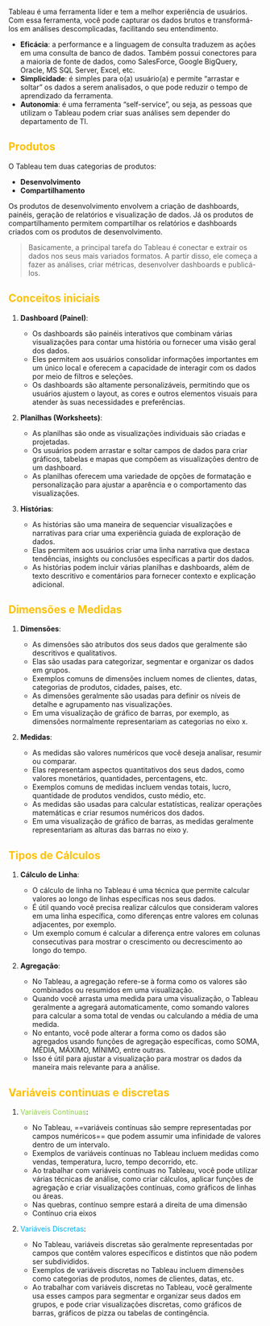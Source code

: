 
Tableau é uma ferramenta líder e tem a melhor experiência de usuários. Com essa ferramenta, você pode capturar os dados brutos e transformá-los em análises descomplicadas, facilitando seu entendimento.

- **Eficácia**: a performance e a linguagem de consulta traduzem as ações em uma consulta de banco de dados. Também possui conectores para a maioria de fonte de dados, como SalesForce, Google BigQuery, Oracle, MS SQL Server, Excel, etc.
- **Simplicidade**: é simples para o(a) usuário(a) e permite “arrastar e soltar” os dados a serem analisados, o que pode reduzir o tempo de aprendizado da ferramenta.
- **Autonomia**: é uma ferramenta “self-service”, ou seja, as pessoas que utilizam o Tableau podem criar suas análises sem depender do departamento de TI.

## <span style="color:#ffc000">Produtos</span>

O Tableau tem duas categorias de produtos:

- **Desenvolvimento**
- **Compartilhamento**

Os produtos de desenvolvimento envolvem a criação de dashboards, painéis, geração de relatórios e visualização de dados. Já os produtos de compartilhamento permitem compartilhar os relatórios e dashboards criados com os produtos de desenvolvimento.

> Basicamente, a principal tarefa do Tableau é conectar e extrair os dados nos seus mais variados formatos. A partir disso, ele começa a fazer as análises, criar métricas, desenvolver dashboards e publicá-los.

## <span style="color:#ffc000">Conceitos iniciais</span>

1. **Dashboard (Painel)**:
    
    - Os dashboards são painéis interativos que combinam várias visualizações para contar uma história ou fornecer uma visão geral dos dados.
    - Eles permitem aos usuários consolidar informações importantes em um único local e oferecem a capacidade de interagir com os dados por meio de filtros e seleções.
    - Os dashboards são altamente personalizáveis, permitindo que os usuários ajustem o layout, as cores e outros elementos visuais para atender às suas necessidades e preferências.

2. **Planilhas (Worksheets)**:
    
    - As planilhas são onde as visualizações individuais são criadas e projetadas.
    - Os usuários podem arrastar e soltar campos de dados para criar gráficos, tabelas e mapas que compõem as visualizações dentro de um dashboard.
    - As planilhas oferecem uma variedade de opções de formatação e personalização para ajustar a aparência e o comportamento das visualizações.

3. **Histórias**:
    
    - As histórias são uma maneira de sequenciar visualizações e narrativas para criar uma experiência guiada de exploração de dados.
    - Elas permitem aos usuários criar uma linha narrativa que destaca tendências, insights ou conclusões específicas a partir dos dados.
    - As histórias podem incluir várias planilhas e dashboards, além de texto descritivo e comentários para fornecer contexto e explicação adicional.

## <span style="color:#ffc000">Dimensões e Medidas</span>

1. **Dimensões**:
    
    - As dimensões são atributos dos seus dados que geralmente são descritivos e qualitativos.
    - Elas são usadas para categorizar, segmentar e organizar os dados em grupos.
    - Exemplos comuns de dimensões incluem nomes de clientes, datas, categorias de produtos, cidades, países, etc.
    - As dimensões geralmente são usadas para definir os níveis de detalhe e agrupamento nas visualizações.
    - Em uma visualização de gráfico de barras, por exemplo, as dimensões normalmente representariam as categorias no eixo x.

2. **Medidas**:
    
    - As medidas são valores numéricos que você deseja analisar, resumir ou comparar.
    - Elas representam aspectos quantitativos dos seus dados, como valores monetários, quantidades, percentagens, etc.
    - Exemplos comuns de medidas incluem vendas totais, lucro, quantidade de produtos vendidos, custo médio, etc.
    - As medidas são usadas para calcular estatísticas, realizar operações matemáticas e criar resumos numéricos dos dados.
    - Em uma visualização de gráfico de barras, as medidas geralmente representariam as alturas das barras no eixo y.

## <span style="color:#ffc000">Tipos de Cálculos</span>

1. **Cálculo de Linha**:
    
    - O cálculo de linha no Tableau é uma técnica que permite calcular valores ao longo de linhas específicas nos seus dados.
    - É útil quando você precisa realizar cálculos que consideram valores em uma linha específica, como diferenças entre valores em colunas adjacentes, por exemplo.
    - Um exemplo comum é calcular a diferença entre valores em colunas consecutivas para mostrar o crescimento ou decrescimento ao longo do tempo.

1. **Agregação**:
    
    - No Tableau, a agregação refere-se à forma como os valores são combinados ou resumidos em uma visualização.
    - Quando você arrasta uma medida para uma visualização, o Tableau geralmente a agregará automaticamente, como somando valores para calcular a soma total de vendas ou calculando a média de uma medida.
    - No entanto, você pode alterar a forma como os dados são agregados usando funções de agregação específicas, como SOMA, MÉDIA, MÁXIMO, MÍNIMO, entre outras.
    - Isso é útil para ajustar a visualização para mostrar os dados da maneira mais relevante para a análise.

## <span style="color:#ffc000">Variáveis continuas e discretas</span>

1. <span style="color:#92d050">Variáveis Contínuas</span>:
    
    - No Tableau, ==variáveis contínuas são sempre representadas por campos numéricos== que podem assumir uma infinidade de valores dentro de um intervalo.
    - Exemplos de variáveis contínuas no Tableau incluem medidas como vendas, temperatura, lucro, tempo decorrido, etc.
    - Ao trabalhar com variáveis contínuas no Tableau, você pode utilizar várias técnicas de análise, como criar cálculos, aplicar funções de agregação e criar visualizações contínuas, como gráficos de linhas ou áreas.
    - Nas quebras, contínuo sempre estará a direita de uma dimensão
    - Contínuo cria eixos

2. <span style="color:#00b0f0">Variáveis Discretas</span>:
    
    - No Tableau, variáveis discretas são geralmente representadas por campos que contêm valores específicos e distintos que não podem ser subdivididos.
    - Exemplos de variáveis discretas no Tableau incluem dimensões como categorias de produtos, nomes de clientes, datas, etc.
    - Ao trabalhar com variáveis discretas no Tableau, você geralmente usa esses campos para segmentar e organizar seus dados em grupos, e pode criar visualizações discretas, como gráficos de barras, gráficos de pizza ou tabelas de contingência.